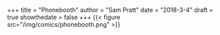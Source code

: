 +++
title = "Phonebooth"
author = "Sam Pratt"
date = "2018-3-4"
draft = true
showthedate = false
+++
{{< figure src="/img/comics/phonebooth.png" >}}